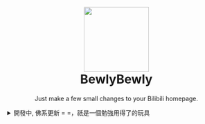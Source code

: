 <p align="center" style="margin-bottom: 0px !important;">
<img width="150" src="https://user-images.githubusercontent.com/33394391/160250512-410b71fc-7f25-4caf-b850-429227ff082a.png"><br/>
</p>

<h1 align="center" style="margin-top: 0px;">BewlyBewly</h1>

<p align="center">Just make a few small changes to your Bilibili homepage.</p>

<details>
 <summary>開發中, 佛系更新 = =，祇是一個勉強用得了的玩具</summary>

![Home page](https://user-images.githubusercontent.com/33394391/232247842-47aac96b-4826-4eea-b210-82a0900589fd.jpg)
![Anime page](https://user-images.githubusercontent.com/33394391/232247840-c84f6165-15e0-4745-8173-0999bcd95b3e.jpg)
![History page](https://user-images.githubusercontent.com/33394391/232247837-aee43969-7df0-406d-b6e0-555a67dd9d37.jpg)

## ⬇️ Installation

- Edge: https://microsoftedge.microsoft.com/addons/detail/bewlybewly/kceadhehfjdiakpiphpjgolbgehjdmja
- Chrome: Comming soon
- Firefox: Comming soon

### Local Installation

#### Edge 
> Ensure you installed [bewlybewly-extension.zip](https://github.com/hakadao/BewlyBewly/releases) and decompress this file.

1. Type in `edge://extensions/` in the address bar and press Enter
2. Turn on `Developer mode` then press `Load unpacked` <br/> <img width="655" alt="image" src="https://user-images.githubusercontent.com/33394391/232246901-e3544c16-bde2-480d-b770-ca5242793963.png">
3. Load decompressed exetension folder in your browser
#### Chrome
> Ensure you installed [bewlybewly-extension.zip](https://github.com/hakadao/BewlyBewly/releases) and decompress this file.

1. Type in `chrome://extensions/` in the address bar and press Enter
2. Turn on `Developer mode` then press `Load unpacked` <br/> <img width="655" alt="Snipaste_2022-03-27_18-17-04" src="https://user-images.githubusercontent.com/33394391/160276882-13da0484-92c1-47dd-add8-7655c5c2bf1c.png">
3. Load decompressed exetension folder in your browser

## 🔧 Development & build

### Development (Not Hot Module Replacement)

```bash
pnpm dev
```

Then **load extension in browser with the `extension/` folder**. 
After each modification, you need to click the [Extensions Reloader](https://chrome.google.com/webstore/detail/fimgfedafeadlieiabdeeaodndnlbhid) button and refresh the page to ensure the changes would be applied.

### Build

To build the extension, run

```bash
pnpm build
```

And then pack files under `extension`

## ❤️ Credits

[vitesse-webext](https://github.com/antfu/vitesse-webext) - The template used for this project

[UserScripts/bilibiliHome](https://github.com/indefined/UserScripts/tree/master/bilibiliHome) - Reference source for obtaining the access key

[Bilibili-Evolved](https://github.com/the1812/Bilibili-Evolved) - Partial implementation of functionalities

[bilibili-API-collect](https://github.com/SocialSisterYi/bilibili-API-collect)

</details>
